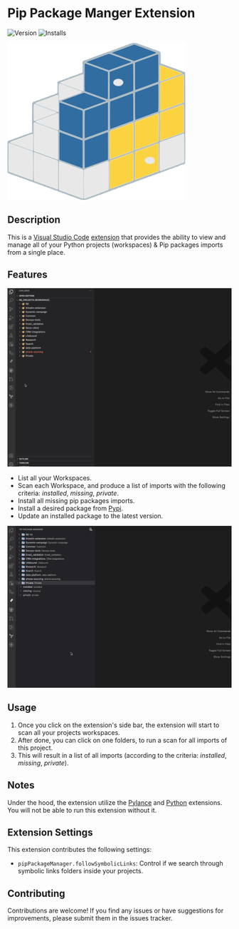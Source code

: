 # Pip Package Manger Extension
![Version](https://img.shields.io/visual-studio-marketplace/v/ima-miz-vscode.pip-package-manager) ![Installs](https://img.shields.io/visual-studio-marketplace/i/ima-miz-vscode.pip-package-manager)

![Extension Logo](https://github.com/Imanuel-Miz/vscode-pip-package-manager/blob/c78b7ddfad2d3797b44d5b708d97fcb4c612368c/pip-manager-main.png)


## Description

This is a [Visual Studio Code](https://code.visualstudio.com/) [extension](https://marketplace.visualstudio.com/) that provides the ability to view and manage all of your Python projects (workspaces) & Pip packages imports from a single place.

## Features
![Scan Folders](https://github.com/Imanuel-Miz/vscode-pip-package-manager/blob/9800482988086a0ce8d3ca0070f6811906e971b0/demo/scan_folders.gif)

- List all your Workspaces.
- Scan each Workspace, and produce a list of imports with the following criteria: *installed*, *missing*, *private*.
- Install all missing pip packages imports.
- Install a desired package from [Pypi](https://pypi.org/).
- Update an installed package to the latest version.

![Features](https://github.com/Imanuel-Miz/vscode-pip-package-manager/blob/9800482988086a0ce8d3ca0070f6811906e971b0/demo/results_and_features.gif)

## Usage

1. Once you click on the extension's side bar, the extension will start to scan all your projects workspaces.
2. After done, you can click on one folders, to run a scan for all imports of this project.
3. This will result in a list of all imports (according to the criteria: *installed*, *missing*, *private*).


## Notes
Under the hood, the extension utilize the [Pylance](https://marketplace.visualstudio.com/items?itemName=ms-python.vscode-pylance) and [Python](https://marketplace.visualstudio.com/items?itemName=ms-python.python) extensions. You will not be able to run this extension without it.

## Extension Settings

This extension contributes the following settings:

- `pipPackageManager.followSymbolicLinks`: Control if we search through symbolic links folders inside your projects.

## Contributing

Contributions are welcome! If you find any issues or have suggestions for improvements, please submit them in the issues tracker.
